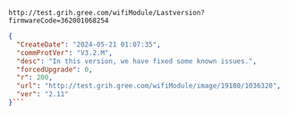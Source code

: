`http://test.grih.gree.com/wifiModule/Lastversion?firmwareCode=362001068254`

```json
{
  "CreateDate": "2024-05-21 01:07:35",
  "commProtVer": "V3.2.M",
  "desc": "In this version, we have fixed some known issues.",
  "forcedUpgrade": 0,
  "r": 200,
  "url": "http://test.grih.gree.com/wifiModule/image/19180/1036320",
  "ver": "2.11"
}```